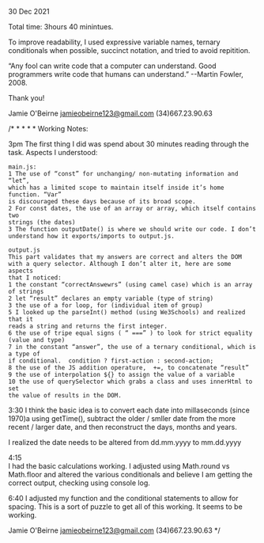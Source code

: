 
30 Dec 2021

Total time: 3hours 40 minintues. 

To improve readability, I used expressive variable names,
ternary conditionals when possible, succinct notation, and tried to avoid repitition.

“Any fool can write code that a computer can understand. 
Good programmers write code that humans can understand.” 
--Martin Fowler, 2008.

Thank you!

Jamie O'Beirne
jamieobeirne123@gmail.com
(34)667.23.90.63






/*
*
*
*
*
Working Notes:

3pm
The first thing I did was spend about 30 minutes reading through the task. 
Aspects I understood:
	
	main.js:
	1 The use of “const” for unchanging/ non-mutating information and “let”, 
    which has a limited scope to maintain itself inside it’s home function. “Var” 
    is discouraged these days because of its broad scope. 
	2 For const dates, the use of an array or array, which itself contains two 
    strings (the dates)
	3 The function outputDate() is where we should write our code. I don’t 
    understand how it exports/imports to output.js. 

	output.js
	This part validates that my answers are correct and alters the DOM 
    with a query selector. Although I don’t alter it, here are some aspects 
    that I noticed:
	1 the constant “correctAnswewrs” (using camel case) which is an array of strings
	2 let “result” declares an empty variable (type of string)
	3 the use of a for loop, for (individual item of group)
	5 I looked up the parseInt() method (using We3Schools) and realized that it 
    reads a string and returns the first integer. 
	6 the use of tripe equal signs ( “ ===” ) to look for strict equality (value and type)
	7 in the constant “answer”, the use of a ternary conditional, which is a type of 	
    if conditional.  condition ? first-action : second-action;
	8 the use of the JS addition operature,  +=, to concatenate “result”
	9 the use of interpolation ${} to assign the value of a variable  
	10 the use of querySelector which grabs a class and uses innerHtml to set 
    the value of results in the DOM.
	

3:30
I think the basic idea is to convert each date into millaseconds 
(since 1970)a using getTime(), subtract the older / smller date 
from the more recent / larger date, and then reconstruct the days, months and years.
 
I realized the date needs to be altered from dd.mm.yyyy to mm.dd.yyyy


4:15	
I had the basic calculations working. I adjusted using Math.round 
vs Math.floor and altered the various conditionals and believe 
I am getting the correct output, checking using console log.


6:40
I adjusted my function and the conditional statements to allow 
for spacing. This is a sort of puzzle to get all of this working. 
It seems to be working.


Jamie O'Beirne
jamieobeirne123@gmail.com
(34)667.23.90.63
*/

